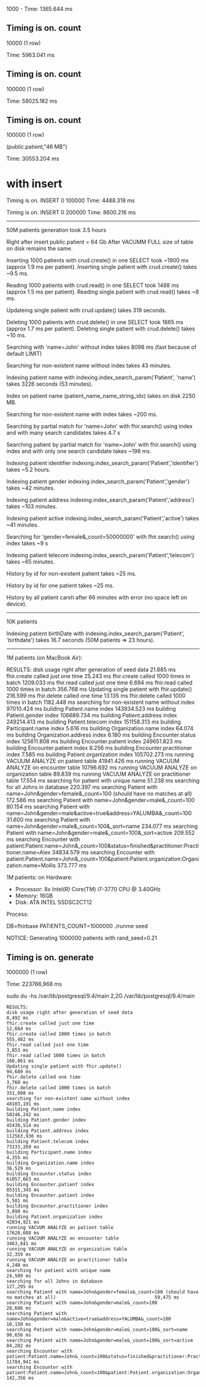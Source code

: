 1000  - Time: 1365.644 ms

Timing is on.
 count
-------
 10000
(1 row)

Time: 5963.041 ms

Timing is on.
 count
--------
 100000
(1 row)

Time: 58025.182 ms

Timing is on.
 count
--------
 100000
(1 row)

(public.patient,"46 MB")

Time: 30553.204 ms

# with insert

Timing is on.
INSERT 0 100000
Time: 4488.318 ms



Timing is on.
INSERT 0 200000
Time: 8600.216 ms


--------------------------------------------------------

50M patients generation took 3.5 hours

Right after insert public.patient = 64 Gb
After VACUMM FULL size of table on disk remains the same.

Inserting 1000 patients with crud.create() in one SELECT took ~1900 ms
(approx 1.9 ms per patient).
Inserting single patient with crud.create() takes ~9.5 ms.

Reading 1000 patients with crud.read() in one SELECT took 1488 ms
(approx 1.5 ms per patient).
Reading single patient with crud.read() takes ~8 ms.

Updateing single patient with crud.update() takes 319 seconds.

Deleting 1000 patients with crud.delete() in one SELECT took 1665 ms
(approx 1.7 ms per patient).
Deleting single patient with crud.delete() takes ~10 ms.

Searching with 'name=John' without index takes 8098 ms (fast because
of default LIMIT)

Searching for non-existent name without index takes 43 minutes.

Indexing patient name
with indexing.index_search_param('Patient', 'name')
takes 3226 seconds (53 minutes).

Index on patient name (patient_name_name_string_idx)
takes on disk 2250 MB.

Searching for non-existent name with index takes ~200 ms.

Searching by partial match for 'name=John' with fhir.search() using index
and with many search candidates takes 4.7 s

Searching patient by partial match for 'name=John' with fhir.search()
using index and with only one search candidate takes ~198 ms.

Indexing patient identifier
indexing.index_search_param('Patient','identifier')
takes ~5.2 hours.

Indexing patient gender
indexing.index_search_param('Patient','gender')
takes ~42 minutes.

Indexing patient address
indexing.index_search_param('Patient','address')
takes ~103 minutes.

Indexing patient active
indexing.index_search_param('Patient','active')
takes ~41 minutes.

Searching for 'gender=female&_count=50000000'
with fhir.search() using index takes ~9 s

Indexing patient telecom
indexing.index_search_param('Patient','telecom')
takes ~65 minutes.

History by id for non-existent patient takes ~25 ms.

History by id for one patient takes ~25 ms.

History by all patient carsh after 66 minutes
with error (no space left on device).

---------------------------------------------------------

10K patients

Indexing patient birthDate
with indexing.index_search_param('Patient', 'birthdate')
takes 16.7 seconds (50M patients => 23 hours).

---------------------------------------------------------

1M patients (on MacBook Air):

RESULTS:
disk usage right after generation of seed data                                                                               21.885 ms
fhir.create called just one time                                                                                             25.243 ms
fhir.create called 1000 times in batch                                                                                     1209.033 ms
fhir.read called just one time                                                                                                6.694 ms
fhir.read called 1000 times in batch                                                                                        356.768 ms
Updating single patient with fhir.update()                                                                                  218.599 ms
fhir.delete called one time                                                                                                  13.135 ms
fhir.delete called 1000 times in batch                                                                                     1182.448 ms
searching for non-existent name without index                                                                             97010.424 ms
building Patient.name index                                                                                              143934.523 ms
building Patient.gender index                                                                                            106689.734 ms
building Patient.address index                                                                                           249214.413 ms
building Patient.telecom index                                                                                           151158.313 ms
building Participant.name index                                                                                               5.616 ms
building Organization.name index                                                                                             64.074 ms
building Organization.address index                                                                                           6.180 ms
building Encounter.status index                                                                                          125611.808 ms
building Encounter.patient index                                                                                         249651.823 ms
building Encounter.patient index                                                                                              8.256 ms
building Encounter.practitioner index                                                                                         7.585 ms
building Patient.organization index                                                                                      105702.273 ms
running VACUUM ANALYZE on patient table                                                                                   41941.426 ms
running VACUUM ANALYZE on encounter table                                                                                 10796.692 ms
running VACUUM ANALYZE on organization table                                                                                 89.839 ms
running VACUUM ANALYZE on practitioner table                                                                                 17.554 ms
searching for patient with unique name                                                                                       51.238 ms
searching for all Johns in database                                                                                         220.397 ms
searching Patient with name=John&gender=female&_count=100 (should have no matches at all)                                   172.586 ms
searching Patient with name=John&gender=male&_count=100                                                                      80.154 ms
searching Patient with name=John&gender=male&active=true&address=YALUMBA&_count=100                                          31.600 ms
searching Patient with name=John&gender=male&_count=100&_sort=name                                                          234.077 ms
searching Patient with name=John&gender=male&_count=100&_sort=active                                                        209.552 ms
searching Encounter with patient:Patient.name=John&_count=100&status=finished&practitioner:Practitioner.name=Alex         34834.579 ms
searching Encounter with patient:Patient.name=John&_count=100&patient:Patient.organization:Organization.name=Mollis         373.777 ms



1M patients:
on Hardware:

* Processor: 8x Intel(R) Core(TM) i7-3770 CPU @ 3.40GHz
* Memory: 16GB
* Disk: ATA INTEL SSDSC2CT12

Process:

DB=fhirbase PATIENTS_COUNT=1000000 ./runme seed

NOTICE:  Generating 1000000 patients with rand_seed=0.21

Timing is on.
 generate 
----------
  1000000
(1 row)

Time: 223766,968 ms

sudo du -hs /var/lib/postgresql/9.4/main
2,2G	/var/lib/postgresql/9.4/main

```
RESULTS:
disk usage right after generation of seed data                                                                                8,492 ms
fhir.create called just one time                                                                                             12,664 ms
fhir.create called 1000 times in batch                                                                                      555,482 ms
fhir.read called just one time                                                                                                3,853 ms
fhir.read called 1000 times in batch                                                                                        168,861 ms
Updating single patient with fhir.update()                                                                                   94,689 ms
fhir.delete called one time                                                                                                   3,760 ms
fhir.delete called 1000 times in batch                                                                                      351,098 ms
searching for non-existent name without index                                                                             48103,191 ms
building Patient.name index                                                                                               58246,242 ms
building Patient.gender index                                                                                             45438,514 ms
building Patient.address index                                                                                           112563,936 ms
building Patient.telecom index                                                                                            73133,269 ms
building Participant.name index                                                                                               4,355 ms
building Organization.name index                                                                                             36,529 ms
building Encounter.status index                                                                                           61057,663 ms
building Encounter.patient index                                                                                          85315,345 ms
building Encounter.patient index                                                                                              5,581 ms
building Encounter.practitioner index                                                                                         3,898 ms
building Patient.organization index                                                                                       42034,921 ms
running VACUUM ANALYZE on patient table                                                                                   17620,688 ms
running VACUUM ANALYZE on encounter table                                                                                  3463,841 ms
running VACUUM ANALYZE on organization table                                                                                 32,359 ms
running VACUUM ANALYZE on practitioner table                                                                                  4,240 ms
searching for patient with unique name                                                                                       24,509 ms
searching for all Johns in database                                                                                         127,295 ms
searching Patient with name=John&gender=female&_count=100 (should have no matches at all)                                    59,475 ms
searching Patient with name=John&gender=male&_count=100                                                                      28,686 ms
searching Patient with name=John&gender=male&active=true&address=YALUMBA&_count=100                                          10,150 ms
searching Patient with name=John&gender=male&_count=100&_sort=name                                                           90,656 ms
searching Patient with name=John&gender=male&_count=100&_sort=active                                                         84,282 ms
searching Encounter with patient:Patient.name=John&_count=100&status=finished&practitioner:Practitioner.name=Alex         11784,941 ms
searching Encounter with patient:Patient.name=John&_count=100&patient:Patient.organization:Organization.name=Mollis         142,356 ms
```
